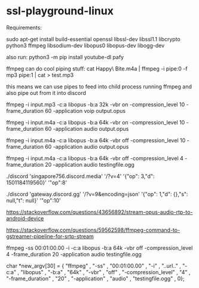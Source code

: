 # ssl-playground-linux

Requirements:

sudo apt-get install build-essential openssl libssl-dev libssl1.1 libcrypto python3 ffmpeg libsodium-dev libopus0 libopus-dev libogg-dev

also run:
python3 -m pip install youtube-dl pafy

ffmpeg can do cool piping stuff:
cat Happy\ Bite.m4a | ffmpeg -i pipe:0 -f mp3 pipe:1 | cat > test.mp3

this means we can use pipes to feed into child process running ffmpeg and also pipe out from it into discord


ffmpeg -i input.mp3 -c:a libopus -b:a 32k -vbr on -compression_level 10 -frame_duration 60 -application voip output.opus


ffmpeg -i input.m4a -c:a libopus -b:a 64k -vbr on -compression_level 10 -frame_duration 60 -application audio output.opus

ffmpeg -i input.m4a -c:a libopus -b:a 64k -vbr off -compression_level 10 -frame_duration 60 -application audio output.opus



ffmpeg -i input.m4a -c:a libopus -b:a 64k -vbr off -compression_level 4 -frame_duration 20 -application audio testingfile.ogg


./discord 'singapore756.discord.media' '/?v=4' '{"op": 3,"d": 1501184119560}' '"op":8'

./discord 'gateway.discord.gg' '/?v=9&encoding=json' '{"op": 1,"d": {},"s": null,"t": null}' '"op":10'

https://stackoverflow.com/questions/43656892/stream-opus-audio-rtp-to-android-device

https://stackoverflow.com/questions/59562598/ffmpeg-command-to-gstreamer-pipeline-for-srtp-stream


ffmpeg -ss 00:01:00.00 -i -c:a libopus -b:a 64k -vbr off -compression_level 4 -frame_duration 20 -application audio testingfile.ogg

char *new_argv[30] = {
                  "ffmpeg"
                , "-ss"
                , "00:01:00.00"
                , "-i"
                , "..url.."
                , "-c:a"
                , "libopus"
                , "-b:a"
                , "64k"
                , "-vbr"
                , "off"
                , "-compression_level"
                , "4"
                , "-frame_duration"
                , "20"
                , "-application"
                , "audio"
                , "testingfile.ogg"
                , 0};